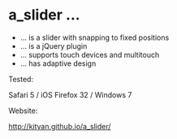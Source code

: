 a_slider ...
============

- ... is a slider with snapping to fixed positions
- ... is a jQuery plugin
- ... supports touch devices and multitouch
- ... has adaptive design


Tested:

Safari 5 / iOS
Firefox 32 / Windows 7

Website: 

http://kityan.github.io/a_slider/